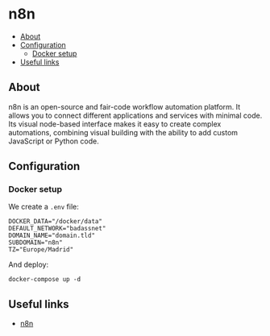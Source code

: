 # n8n

- [About](#about)
- [Configuration](#configuration)
  * [Docker setup](#docker-setup)
- [Useful links](#useful-links)

## About

n8n is an open-source and fair-code workflow automation platform. It allows you to connect different applications and services with minimal code. Its visual node-based interface makes it easy to create complex automations, combining visual building with the ability to add custom JavaScript or Python code.

## Configuration

### Docker setup

We create a `.env` file:

```shell
DOCKER_DATA="/docker/data"
DEFAULT_NETWORK="badassnet"
DOMAIN_NAME="domain.tld"
SUBDOMAIN="n8n"
TZ="Europe/Madrid"
```

And deploy:

    docker-compose up -d

## Useful links

- [n8n](https://n8n.io/)
